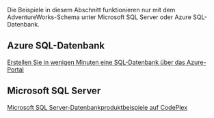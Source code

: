  Die Beispiele in diesem Abschnitt funktionieren nur mit dem AdventureWorks-Schema unter Microsoft SQL Server oder Azure SQL-Datenbank.  
 
 ## <a name="azure-sql-database"></a>Azure SQL-Datenbank
 [Erstellen Sie in wenigen Minuten eine SQL-Datenbank über das Azure-Portal](https://azure.microsoft.com/documentation/articles/sql-database-get-started/)
 
 ## <a name="microsoft-sql-server"></a>Microsoft SQL Server 
 [Microsoft SQL Server-Datenbankproduktbeispiele auf CodePlex](http://msftdbprodsamples.codeplex.com/)